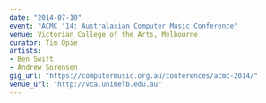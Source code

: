 ```yaml
---
date: "2014-07-10"
event: "ACMC '14: Australasian Computer Music Conference"
venue: Victorian College of the Arts, Melbourne
curator: Tim Opie
artists:
- Ben Swift
- Andrew Sorensen
gig_url: "https://computermusic.org.au/conferences/acmc-2014/"
venue_url: "http://vca.unimelb.edu.au"
---
```

